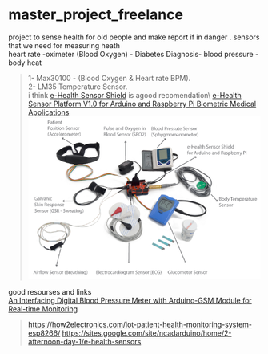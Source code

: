 # master_project_freelance
project to sense health for old people and make report if in danger .
sensors that we need for measuring heath  
heart rate -oximeter (Blood Oxygen) - Diabetes Diagnosis- blood pressure - body heat 

> 1- Max30100 - (Blood Oxygen & Heart rate BPM).\
> 2- LM35 Temperature Sensor.\
i think [e-Health Sensor Shield](https://www.cooking-hacks.com/ehealth-sensor-shield-biometric-medical-arduino-raspberry-pi.html) is agood recomendation\ 
[e-Health Sensor Platform V1.0 for Arduino and Raspberry Pi Biometric Medical Applications](https://www.cooking-hacks.com/documentation/tutorials/ehealth-v1-biometric-sensor-platform-arduino-raspberry-pi-medical.html)\
![](images/todos_elementos.png)
 

good resourses and links \
[An Interfacing Digital Blood Pressure Meter with Arduino-GSM Module for Real-time Monitoring ](https://sci-hub.tw/https://ieeexplore.ieee.org/document/8226669)


> https://how2electronics.com/iot-patient-health-monitoring-system-esp8266/
> https://sites.google.com/site/ncadarduino/home/2-afternoon-day-1/e-health-sensors
